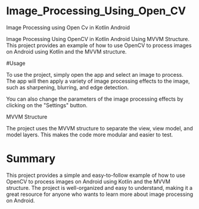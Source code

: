 # Image_Processing_Using_Open_CV
Image Processing using Open Cv in Kotlin Android

Image Processing Using OpenCV in Kotlin Android Using MVVM Structure. This project provides an example of how to use OpenCV to process images on Android using Kotlin and the MVVM structure.

#Usage

To use the project, simply open the app and select an image to process. The app will then apply a variety of image processing effects to the image, such as sharpening, blurring, and edge detection.

You can also change the parameters of the image processing effects by clicking on the "Settings" button.

MVVM Structure

The project uses the MVVM structure to separate the view, view model, and model layers. This makes the code more modular and easier to test.


# Summary

This project provides a simple and easy-to-follow example of how to use OpenCV to process images on Android using Kotlin and the MVVM structure. The project is well-organized and easy to understand, making it a great resource for anyone who wants to learn more about image processing on Android.
